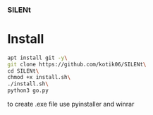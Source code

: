 ### SILENt

# Install
```bash
apt install git -y\
git clone https://github.com/kotik06/SILENt\
cd SILENt\
chmod +x install.sh\
./install.sh\
python3 go.py
```
to create .exe file use pyinstaller and winrar





